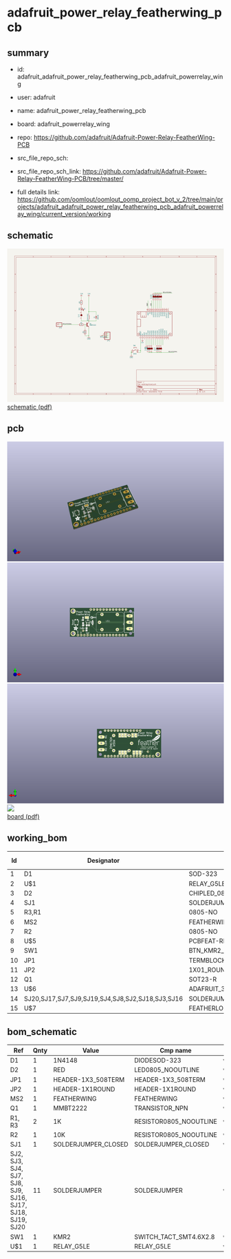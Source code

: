 # adafruit_power_relay_featherwing_pcb
 
## summary 
* id: adafruit_adafruit_power_relay_featherwing_pcb_adafruit_powerrelay_wing
* user: adafruit
* name: adafruit_power_relay_featherwing_pcb
* board: adafruit_powerrelay_wing
* repo: https://github.com/adafruit/Adafruit-Power-Relay-FeatherWing-PCB



* src_file_repo_sch: 
* src_file_repo_sch_link: https://github.com/adafruit/Adafruit-Power-Relay-FeatherWing-PCB/tree/master/
* full details link: https://github.com/oomlout/oomlout_oomp_project_bot_v_2/tree/main/projects/adafruit_adafruit_power_relay_featherwing_pcb_adafruit_powerrelay_wing/current_version/working  

## schematic  
![](working_schematic_600.png)  
[schematic (pdf)](working_schematic.pdf) 






















## pcb  
![](working_3d_600.png) 
![](working_3d_front_600.png)  
![](working_3d_back_600.png)  
![](working_600.png)  
[board (pdf)](working.pdf)  

## working_bom
| Id | Designator | Footprint | Quantity | Designation | Supplier and ref |  | None | 
| --- | --- | --- | --- | --- | --- | --- | --- | 
| 1 | D1 | SOD-323 | 1 | 1N4148 |  |  | [''] | 
| 2 | U$1 | RELAY_G5LE-1 | 1 | RELAY_G5LE |  |  | [''] | 
| 3 | D2 | CHIPLED_0805_NOOUTLINE | 1 | RED |  |  | [''] | 
| 4 | SJ1 | SOLDERJUMPER_CLOSEDWIRE | 1 |  |  |  | [''] | 
| 5 | R3,R1 | 0805-NO | 2 | 1K |  |  | [''] | 
| 6 | MS2 | FEATHERWING | 1 | FEATHERWING |  |  | [''] | 
| 7 | R2 | 0805-NO | 1 | 10K |  |  | [''] | 
| 8 | U$5 | PCBFEAT-REV-040 | 1 |  |  |  | [''] | 
| 9 | SW1 | BTN_KMR2_4.6X2.8 | 1 | KMR2 |  |  | [''] | 
| 10 | JP1 | TERMBLOCK_1X3_5.08MM | 1 |  |  |  | [''] | 
| 11 | JP2 | 1X01_ROUND | 1 |  |  |  | [''] | 
| 12 | Q1 | SOT23-R | 1 | MMBT2222 |  |  | [''] | 
| 13 | U$6 | ADAFRUIT_3.5MM | 1 |  |  |  | [''] | 
| 14 | SJ20,SJ17,SJ7,SJ9,SJ19,SJ4,SJ8,SJ2,SJ18,SJ3,SJ16 | SOLDERJUMPER_ARROW_NOPASTE | 11 |  |  |  | [''] | 
| 15 | U$7 | FEATHERLOGO_MED | 1 |  |  |  | [''] | 


## bom_schematic
| Ref | Qnty | Value | Cmp name | Footprint | Description | Vendor | DNP | 
| --- | --- | --- | --- | --- | --- | --- | --- | 
| D1 | 1 | 1N4148 | DIODESOD-323 | working:SOD-323 |  |  |  | 
| D2 | 1 | RED | LED0805_NOOUTLINE | working:CHIPLED_0805_NOOUTLINE |  |  |  | 
| JP1 | 1 | HEADER-1X3_508TERM | HEADER-1X3_508TERM | working:TERMBLOCK_1X3_5.08MM |  |  |  | 
| JP2 | 1 | HEADER-1X1ROUND | HEADER-1X1ROUND | working:1X01_ROUND |  |  |  | 
| MS2 | 1 | FEATHERWING | FEATHERWING | working:FEATHERWING |  |  |  | 
| Q1 | 1 | MMBT2222 | TRANSISTOR_NPN | working:SOT23-R |  |  |  | 
| R1, R3 | 2 | 1K | RESISTOR0805_NOOUTLINE | working:0805-NO |  |  |  | 
| R2 | 1 | 10K | RESISTOR0805_NOOUTLINE | working:0805-NO |  |  |  | 
| SJ1 | 1 | SOLDERJUMPER_CLOSED | SOLDERJUMPER_CLOSED | working:SOLDERJUMPER_CLOSEDWIRE |  |  |  | 
| SJ2, SJ3, SJ4, SJ7, SJ8, SJ9, SJ16, SJ17, SJ18, SJ19, SJ20 | 11 | SOLDERJUMPER | SOLDERJUMPER | working:SOLDERJUMPER_ARROW_NOPASTE |  |  |  | 
| SW1 | 1 | KMR2 | SWITCH_TACT_SMT4.6X2.8 | working:BTN_KMR2_4.6X2.8 |  |  |  | 
| U$1 | 1 | RELAY_G5LE | RELAY_G5LE | working:RELAY_G5LE-1 |  |  |  | 



